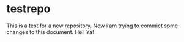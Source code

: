 # testrepo
This is a test for a new repository.
Now i am trying to commict some changes to this document. Hell Ya!
